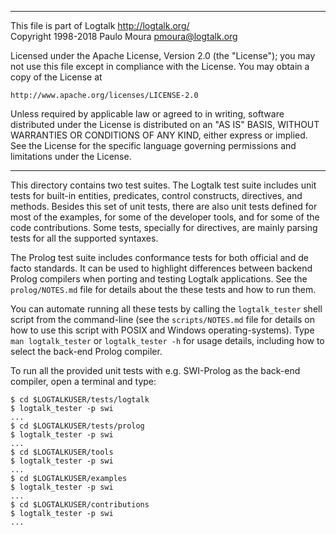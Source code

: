 ________________________________________________________________________

This file is part of Logtalk <http://logtalk.org/>  
Copyright 1998-2018 Paulo Moura <pmoura@logtalk.org>

Licensed under the Apache License, Version 2.0 (the "License");
you may not use this file except in compliance with the License.
You may obtain a copy of the License at

    http://www.apache.org/licenses/LICENSE-2.0

Unless required by applicable law or agreed to in writing, software
distributed under the License is distributed on an "AS IS" BASIS,
WITHOUT WARRANTIES OR CONDITIONS OF ANY KIND, either express or implied.
See the License for the specific language governing permissions and
limitations under the License.
________________________________________________________________________


This directory contains two test suites. The Logtalk test suite includes unit
tests for built-in entities, predicates, control constructs, directives, and
methods. Besides this set of unit tests, there are also unit tests defined for
most of the examples, for some of the developer tools, and for some of the code
contributions. Some tests, specially for directives, are mainly parsing tests
for all the supported syntaxes.

The Prolog test suite includes conformance tests for both official and de
facto standards. It can be used to highlight differences between backend
Prolog compilers when porting and testing Logtalk applications. See the
`prolog/NOTES.md` file for details about the these tests and how to run
them.

You can automate running all these tests by calling the `logtalk_tester`
shell script from the command-line (see the `scripts/NOTES.md` file for
details on how to use this script with POSIX and Windows operating-systems).
Type `man logtalk_tester` or `logtalk_tester -h` for usage details, including
how to select the back-end Prolog compiler.

To run all the provided unit tests with e.g. SWI-Prolog as the back-end
compiler, open a terminal and type:

	$ cd $LOGTALKUSER/tests/logtalk
	$ logtalk_tester -p swi
	...
	$ cd $LOGTALKUSER/tests/prolog
	$ logtalk_tester -p swi
	...
	$ cd $LOGTALKUSER/tools
	$ logtalk_tester -p swi
	...
	$ cd $LOGTALKUSER/examples
	$ logtalk_tester -p swi
	...
	$ cd $LOGTALKUSER/contributions
	$ logtalk_tester -p swi
	...
